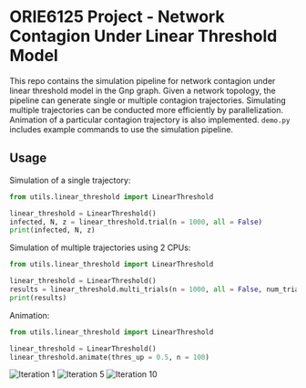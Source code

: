 # ORIE6125 Project - Network Contagion Under Linear Threshold Model
This repo contains the simulation pipeline for network contagion under linear threshold model in the Gnp graph. Given a network topology, the pipeline can generate single or multiple contagion trajectories. Simulating multiple trajectories can be conducted more efficiently by parallelization. Animation of a particular contagion trajectory is also implemented. `demo.py` includes example commands to use the simulation pipeline.

## Usage
Simulation of a single trajectory:
```python
from utils.linear_threshold import LinearThreshold

linear_threshold = LinearThreshold()
infected, N, z = linear_threshold.trial(n = 1000, all = False)
print(infected, N, z)
```

Simulation of multiple trajectories using 2 CPUs:
```python
from utils.linear_threshold import LinearThreshold

linear_threshold = LinearThreshold()
results = linear_threshold.multi_trials(n = 1000, all = False, num_trials = 10, n_cpu = 2)
print(results)
```

Animation:
```python
from utils.linear_threshold import LinearThreshold

linear_threshold = LinearThreshold()
linear_threshold.animate(thres_up = 0.5, n = 100)
```
![Iteration 1](plots/itr=1.png "Iteration 1") ![Iteration 5](plots/itr=5.png "Iteration 5") ![Iteration 10](plots/itr=10.png "Iteration 10")
